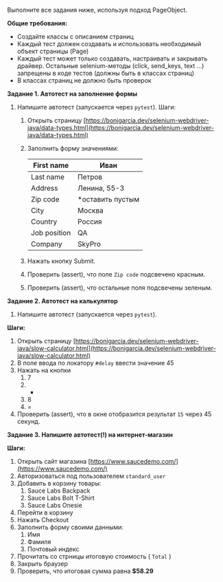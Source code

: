 Выполните все задания ниже, используя подход PageObject.

**Общие требования:**

- Создайте классы с описанием страниц
- Каждый тест должен создавать и использовать необходимый объект страницы (Page)
- Каждый тест может только создавать, настраивать и закрывать драйвер. Остальные selenium-методы (click, send_keys, text …) запрещены в коде тестов (должны быть в классах страниц)
- В классах страниц не должно быть проверок

**Задание 1. Автотест на заполнение формы** 

1. Напишите автотест (запускается через `pytest`). Шаги:
    1. Открыть страницу [https://bonigarcia.dev/selenium-webdriver-java/data-types.html](https://bonigarcia.dev/selenium-webdriver-java/data-types.html)
    2. Заполнить форму значениями:
        
        
        | First name | Иван |
        | --- | --- |
        | Last name | Петров |
        | Address | Ленина, 55-3 |
        | Zip code | *оставить пустым |
        | City | Москва |
        | Country | Россия |
        | Job position | QA |
        | Company | SkyPro |
    3. Нажать кнопку Submit.
    4. Проверить (assert), что поле `Zip code` подсвечено красным.
    5. Проверить (assert), что остальные поля подсвечены зеленым.

**Задание 2. Автотест на калькулятор** 

1. Напишите автотест (запускается через `pytest`). 

**Шаги:**

1. Открыть страницу [https://bonigarcia.dev/selenium-webdriver-java/slow-calculator.html](https://bonigarcia.dev/selenium-webdriver-java/slow-calculator.html)
2. В поле ввода по локатору `#delay` ввести значение 45
3. Нажать на кнопки
    1. 7
    2. +
    3. 8
    4. =
4. Проверить (assert), что в окне отобразится результат `15` через 45 секунд.

**Задание 3. Напишите автотест(!) на интернет-магазин**

**Шаги:**

1. Открыть сайт магазина [https://www.saucedemo.com/](https://www.saucedemo.com/)
2. Авторизоваться под пользователем `standard_user`
3. Добавить в корзину товары:
    1. Sauce Labs Backpack
    2. Sauce Labs Bolt T-Shirt
    3. Sauce Labs Onesie
4. Перейти в корзину
5. Нажать Checkout
6. Заполнить форму своими данными:
    1. Имя
    2. Фамиля
    3. Почтовый индекс
7. Прочитать со стрницы итоговую стоимость ( `Total` )
8. Закрыть браузер
9. Проверить, что итоговая сумма равна **$58.29**
